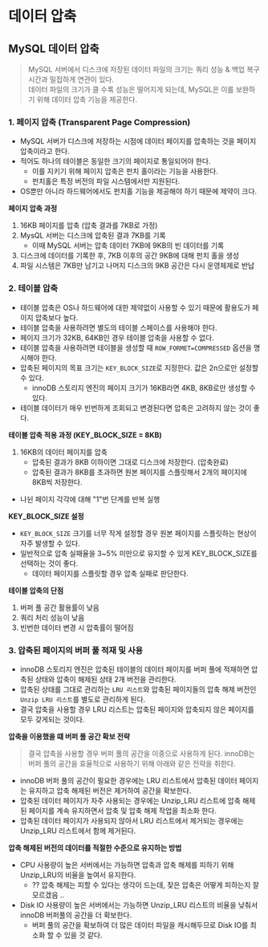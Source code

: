 # 데이터 압축

## MySQL 데이터 압축
> MySQL 서버에서 디스크에 저장된 데이터 파일의 크기는 쿼리 성능 & 백업 복구 시간과 밀접하게 연관이 있다.  
> 데이터 파일의 크기가 클 수록 성능은 떨어지게 되는데, MySQL은 이를 보완하기 위해 데이터 압축 기능을 제공한다.


### 1. 페이지 압축 (Transparent Page Compression)
- MySQL 서버가 디스크에 저장하는 시점에 데이터 페이지를 압축하는 것을 페이지 압축이라고 한다.
- 적어도 하나의 테이블은 동일한 크기의 페이지로 통일되어야 한다.
    - 이를 지키기 위해 페이지 압축은 펀치 홀이라는 기능을 사용한다.
    - 펀치홀은 특정 버전의 파일 시스템에서만 지원된다.
- OS뿐만 아니라 하드웨어에서도 펀치홀 기능을 제공해야 하기 때문에 제약이 크다.

**페이지 압축 과정**
1. 16KB 페이지를 압축 (압축 결과를 7KB로 가정)
2. MysQL 서버는 디스크에 압축된 결과 7KB를 기록
    - 이때 MySQL 서버는 압축 데이터 7KB에 9KB의 빈 데이터를 기록
3. 디스크에 데이터를 기록한 후, 7KB 이후의 공간 9KB에 대해 펀치 홀을 생성
4. 파일 시스템은 7KB만 남기고 나머지 디스크의 9KB 공간은 다시 운영체제로 반납

### 2. 테이블 압축
- 테이블 압축은 OS나 하드웨어에 대한 제약없이 사용할 수 있기 때문에 활용도가 페이지 압축보다 높다.
- 테이블 압축을 사용하려면 별도의 테이블 스페이스를 사용해야 한다.
- 페이지 크기가 32KB, 64KB인 경우 테이블 압축을 사용할 수 없다.
- 테이블 압축을 사용하려면 테이블을 생성할 때 `ROW_FORMET=COMPRESSED` 옵션을 명시해야 한다.
- 압축된 페이지의 목표 크기는 `KEY_BLOCK_SIZE`로 지정한다. 값은 2n으로만 설정할 수 있다.
    - innoDB 스토리지 엔진의 페이지 크기가 16KB라면 4KB, 8KB로만 생성할 수 있다.
- 테이블 데이터가 매우 빈번하게 조회되고 변경된다면 압축은 고려하지 않는 것이 좋다. 


**테이블 압축 적용 과정 (KEY_BLOCK_SIZE = 8KB)**
1. 16KB의 데이터 페이지를 압축
    - 압축된 결과가 8KB 이하이면 그대로 디스크에 저장한다. (압축완료)
    - 압축된 결과가 8KB를 초과하면 원본 페이지를 스플릿해서 2개의 페이지에 8KB씩 저장한다.
- 나뉜 페이지 각각에 대해 "1"번 단계를 반복 실행

**KEY_BLOCK_SIZE 설정**
- `KEY_BLOCK_SIZE` 크기를 너무 작게 설정할 경우 원본 페이지를 스플릿하는 현상이 자주 발생할 수 있다.
- 일반적으로 압축 실패율을 3~5% 미만으로 유지할 수 있게 KEY_BLOCK_SIZE를 선택하는 것이 좋다.
  - 데이터 페이지를 스플릿할 경우 압축 실패로 판단한다.

**테이블 압축의 단점**
1. 버퍼 풀 공간 활용률이 낮음
2. 쿼리 처리 성능이 낮음
3. 빈번한 데이터 변경 시 압축률이 떨어짐


### 3. 압축된 페이지의 버퍼 풀 적재 및 사용
- innoDB 스토리지 엔진은 압축된 테이블의 데이터 페이지를 버퍼 풀에 적재하면 압축된 상태와 압축이 해제된 상태 2개 버전을 관리한다.
- 압축된 상태를 그대로 관리하는 `LRU 리스트`와 압축된 페이지들의 압축 해제 버전인 `Unzip LRU 리스트`를 별도로 관리하게 된다.
- 결국 압축을 사용할 경우 LRU 리스트는 압축된 페이지와 압축되지 않은 페이지를 모두 갖게되는 것이다.

**압축을 이용했을 떄 버퍼 풀 공간 확보 전략**  
> 결국 압축을 사용할 경우 버퍼 풀의 공간을 이중으로 사용하게 된다. innoDB는 버퍼 풀의 공간을 효율적으로 사용하기 위해 아래와 같은 전략을 취한다.  

- innoDB 버퍼 풀의 공간이 필요한 경우에는 LRU 리스트에서 압축된 데이터 페이지는 유지하고 압축 해제된 버전은 제거하여 공간을 확보한다.
- 압축된 데이터 페이지가 자주 사용되는 경우에는 Unzip_LRU 리스트에 압축 해제된 페이지를 계속 유지하면서 압축 및 압축 해제 작업을 최소화 한다.
- 압축된 데이터 페이지가 사용되지 않아서 LRU 리스트에서 제거되는 경우에는 Unzip_LRU 리스트에서 함께 제거된다.  

**압축 해제된 버전의 데이터를 적절한 수준으로 유지하는 방법**
- CPU 사용량이 높은 서버에서는 가능하면 압축과 압축 해제를 피하기 위해 Unzip_LRU의 비율을 높여서 유지한다.
  - ?? 압축 해제는 피할 수 있다는 생각이 드는데, 잦은 압축은 어떻게 피하는지 잘 모르겠음 .. 
- Disk IO 사용량이 높은 서버에서는 가능하면 Unzip_LRU 리스트의 비율을 낮춰서 innoDB 버퍼풀의 공간을 더 확보한다. 
  - 버퍼 풀의 공간을 확보하여 더 많은 데이터 파일을 캐시해두므로 Disk IO를 최소화 할 수 있을 것 같다.


